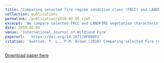 ```yaml
---
title: "Comparing selected fire regime condition class (FRCC) and LANDFIRE vegetation model results with tree-ring data"
collection: publications
permalink: /publication/2010-02-05-ijwf
excerpt: 'We compare selected FRCC and LANDFIRE vegetation characteristics derived from simulation modeling with similar characteristics reconstructed from tree-ring data collected from 11 forested sites in Utah.'
date: 2010-02-05
venue: 'International Journal of Wildland Fire'
paperurl: ' https://doi.org/10.1071/WF08001'
citation: 'Swetnam, T. L., P.M. Brown (2010) Comparing selected fire regime condition class (FRCC) and LANDFIRE vegetation model results with tree-ring data. International Journal of Wildland Fire 19(1) 1-13'
---
```


[Download paper here](https://www.researchgate.net/profile/Donald_Falk/publication/216843407_Reconstructing_Landscape_Pattern_of_Historical_Fires_and_Fire_Regimes/links/0046353a351d44bd56000000.pdf)

